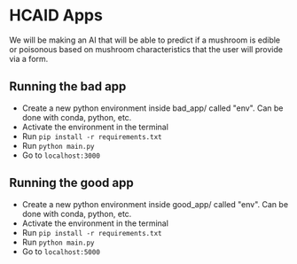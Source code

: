 # HCAID Apps

We will be making an AI that will be able to predict if a mushroom is edible or poisonous based on mushroom characteristics that the user will provide via a form.

## Running the bad app

-   Create a new python environment inside bad_app/ called "env". Can be done with conda, python, etc.
-   Activate the environment in the terminal
-   Run `pip install -r requirements.txt`
-   Run `python main.py`
-   Go to `localhost:3000`

## Running the good app

-   Create a new python environment inside good_app/ called "env". Can be done with conda, python, etc.
-   Activate the environment in the terminal
-   Run `pip install -r requirements.txt`
-   Run `python main.py`
-   Go to `localhost:5000`
